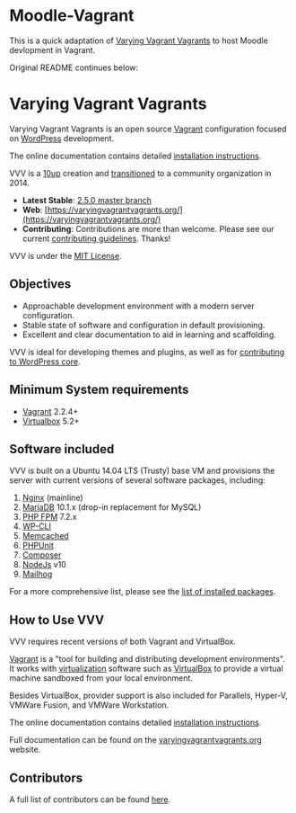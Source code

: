 # Moodle-Vagrant

This is a quick adaptation of [Varying Vagrant Vagrants](https://github.com/Varying-Vagrant-Vagrants/VVV/) to host Moodle devlopment in Vagrant.

Original README continues below:

# Varying Vagrant Vagrants

Varying Vagrant Vagrants is an open source [Vagrant](https://www.vagrantup.com) configuration focused on [WordPress](https://wordpress.org) development.

The online documentation contains detailed [installation instructions](https://varyingvagrantvagrants.org/docs/en-US/installation/).

VVV is a [10up](https://10up.com) creation and [transitioned](http://10up.com/blog/varying-vagrant-vagrants-future/) to a community organization in 2014.

* **Latest Stable**: [2.5.0 master branch](https://github.com/Varying-Vagrant-Vagrants/VVV/tree/master)
* **Web**: [https://varyingvagrantvagrants.org/](https://varyingvagrantvagrants.org/)
* **Contributing**: Contributions are more than welcome. Please see our current [contributing guidelines](https://varyingvagrantvagrants.org/docs/en-US/contributing/). Thanks!

VVV is under the [MIT License](LICENSE).

## Objectives   

* Approachable development environment with a modern server configuration.
* Stable state of software and configuration in default provisioning.
* Excellent and clear documentation to aid in learning and scaffolding.

VVV is ideal for developing themes and plugins, as well as for [contributing to WordPress core](https://make.wordpress.org/core/).

## Minimum System requirements

- [Vagrant](https://www.vagrantup.com) 2.2.4+
- [Virtualbox](https://www.virtualbox.org) 5.2+

## Software included

VVV is built on a Ubuntu 14.04 LTS (Trusty) base VM and provisions the server with current versions of several software packages, including:

1. [Nginx](http://nginx.org/) (mainline)
1. [MariaDB](https://mariadb.org/) 10.1.x (drop-in replacement for MySQL)
1. [PHP FPM](http://php-fpm.org/) 7.2.x
1. [WP-CLI](http://wp-cli.org/)
1. [Memcached](http://memcached.org/)
1. [PHPUnit](https://phpunit.de/)
1. [Composer](https://github.com/composer/composer)
1. [NodeJs](https://nodejs.org/) v10
1. [Mailhog](https://github.com/mailhog/MailHog)

For a more comprehensive list, please see the [list of installed packages](https://varyingvagrantvagrants.org/docs/en-US/installed-packages/).

## How to Use VVV

VVV requires recent versions of both Vagrant and VirtualBox.

[Vagrant](https://www.vagrantup.com) is a "tool for building and distributing development environments". It works with [virtualization](https://en.wikipedia.org/wiki/X86_virtualization) software such as [VirtualBox](https://www.virtualbox.org/) to provide a virtual machine sandboxed from your local environment.

Besides VirtualBox, provider support is also included for Parallels, Hyper-V, VMWare Fusion, and VMWare Workstation.

The online documentation contains detailed [installation instructions](https://varyingvagrantvagrants.org/docs/en-US/installation/).

Full documentation can be found on the [varyingvagrantvagrants.org](https://varyingvagrantvagrants.org) website.

## Contributors

A full list of contributors can be found [here](https://github.com/Varying-Vagrant-Vagrants/VVV/graphs/contributors).
